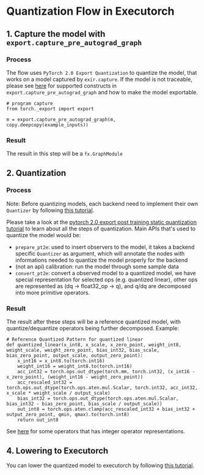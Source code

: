 # Quantization Flow in Executorch

## 1. Capture the model with `export.capture_pre_autograd_graph`
### Process
The flow uses `PyTorch 2.0 Export Quantization` to quantize the model, that works on a model captured by `exir.capture`. If the model is not traceable, please see [here](https://pytorch.org/docs/main/generated/exportdb/index.html) for supported constructs in `export.capture_pre_autograd_graph` and how to make the model exportable.

```
# program capture
from torch._export import export

m = export.capture_pre_autograd_graph(m, copy.deepcopy(example_inputs))
```
### Result
The result in this step will be a `fx.GraphModule`

## 2. Quantization
### Process
Note: Before quantizing models, each backend need to implement their own `Quantizer` by following [this tutorial](https://pytorch.org/tutorials/prototype/pt2e_quantizer.html).

Please take a look at the [pytorch 2.0 export post training static quantization tutorial](https://pytorch.org/tutorials/prototype/pt2e_quant_ptq_static.html) to learn about all the steps of quantization. Main APIs that's used to quantize the model would be:
* `prepare_pt2e`: used to insert observers to the model, it takes a backend specific `Quantizer` as argument, which will annotate the nodes with informations needed to quantize the model properly for the backend
* (not an api) calibration: run the model through some sample data
* `convert_pt2e`: convert a observed model to a quantized model, we have special representation for selected ops (e.g. quantized linear), other ops are represented as (dq -> float32_op -> q), and q/dq are decomposed into more primitive operators.

### Result
The result after these steps will be a reference quantized model, with quantize/dequantize operators being further decomposed. Example:

```
# Reference Quantized Pattern for quantized linear
def quantized_linear(x_int8, x_scale, x_zero_point, weight_int8, weight_scale, weight_zero_point, bias_int32, bias_scale, bias_zero_point, output_scale, output_zero_point):
    x_int16 = x_int8.to(torch.int16)
    weight_int16 = weight_int8.to(torch.int16)
    acc_int32 = torch.ops.out_dtype(torch.mm, torch.int32, (x_int16 - x_zero_point), (weight_int16 - weight_zero_point))
    acc_rescaled_int32 = torch.ops.out_dtype(torch.ops.aten.mul.Scalar, torch.int32, acc_int32, x_scale * weight_scale / output_scale)
    bias_int32 = torch.ops.out_dtype(torch.ops.aten.mul.Scalar, bias_int32 - bias_zero_point, bias_scale / output_scale))
    out_int8 = torch.ops.aten.clamp(acc_rescaled_int32 + bias_int32 + output_zero_point, qmin, qmax).to(torch.int8)
    return out_int8
```

See [here](https://docs.google.com/document/d/17h-OEtD4o_hoVuPqUFsdm5uo7psiNMY8ThN03F9ZZwg/edit#heading=h.ov8z39149wy8) for some operators that has integer operator representations.

## 4. Lowering to Executorch
You can lower the quantized model to executorch by following [this tutorial](https://github.com/pytorch/executorch/blob/main/docs/website/docs/tutorials/exporting_to_executorch.md#12-lower-to-exir-edge-dialect).
